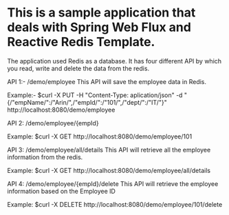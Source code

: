 # This is a sample application that deals with Spring Web Flux and Reactive Redis Template. 

The application used Redis as a database. It has four different API by which you read, write and delete the data from the redis.

API 1:- /demo/employee This API will save the employee data in Redis.

Example:- $curl -X PUT -H "Content-Type: aplication/json" -d "{/"empName/":/"Arin/",/"empId/":/"101/",/"dept/":/"IT/"}" http://localhost:8080/demo/employee

API 2: /demo/employee/{empId}  

Example: $curl -X GET  http://localhost:8080/demo/employee/101

API 3: /demo/employee/all/details  This API will retrieve all the employee information from the redis.

Example: $curl -X GET http://localhost:8080/demo/employee/all/details

API 4: /demo/employee/{empId}/delete  This API will retrieve the employee information based on the Employee ID

Example: $curl -X DELETE http://localhost:8080/demo/employee/101/delete

